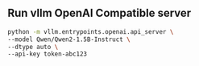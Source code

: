 
## Run vllm OpenAI Compatible server

```bash
python -m vllm.entrypoints.openai.api_server \
--model Qwen/Qwen2-1.5B-Instruct \
--dtype auto \
--api-key token-abc123 
```